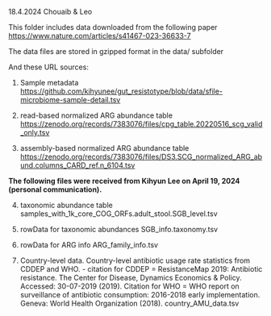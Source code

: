 18.4.2024 Chouaib & Leo

This folder includes data downloaded from the following paper
https://www.nature.com/articles/s41467-023-36633-7

The data files are stored in gzipped format in the data/ subfolder


And these URL sources:
 
1) Sample metadata
https://github.com/kihyunee/gut_resistotype/blob/data/sfile-microbiome-sample-detail.tsv

2) read-based normalized ARG abundance table
https://zenodo.org/records/7383076/files/cpg_table.20220516_scg_valid_only.tsv

3) assembly-based normalized ARG abundance table
https://zenodo.org/records/7383076/files/DS3.SCG_normalized_ARG_abund.columns_CARD_ref.n_6104.tsv

**The following files were received from Kihyun Lee on April 19, 2024 (personal communication).**

4) taxonomic abundance table
samples_with_1k_core_COG_ORFs.adult_stool.SGB_level.tsv

5) rowData for taxonomic abundances
SGB_info.taxonomy.tsv

6) rowData for ARG info 
ARG_family_info.tsv

7) Country-level data. Country-level antibiotic usage rate statistics from CDDEP and WHO. - citation for CDDEP = ResistanceMap 2019: Antibiotic resistance. The Center for Disease, Dynamics Economics & Policy. Accessed: 30-07-2019 (2019). Citation for WHO = WHO report on surveillance of antibiotic consumption: 2016-2018 early implementation. Geneva: World Health Organization (2018).
country_AMU_data.tsv
